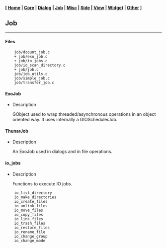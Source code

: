 **[ [Home](00-Home.html) | [Core](01-Core.html) | [Dialog](02-Dialog.html) | [Job](03-Job.html) | [Misc](05-Misc.html) | [Side](06-Side.html) | [View](07-View.html) | [Widget](08-Widget.html) | [Other](99-Other.html) ]**

## Job

---

#### Files

```
    job/dcount_job.c
    + job/exo_job.c
    + job/io_jobs.c
    job/io_scan_directory.c
    + job/job.c
    job/job_utils.c
    job/simple_job.c
    job/transfer_job.c
```


#### ExoJob

* Description

    GObject used to wrap threaded/asynchronous operations in an object
    oriented way. It uses internally a GIOSchedulerJob.


#### ThunarJob

* Description

    An ExoJob used in dialogs and in file operations.


#### io_jobs

* Description

    Functions to execute IO jobs.

```
    io_list_directory
    io_make_directories
    io_create_files
    io_unlink_files
    io_move_files
    io_copy_files
    io_link_files
    io_trash_files
    io_restore_files
    io_rename_file
    io_change_group
    io_change_mode
```


